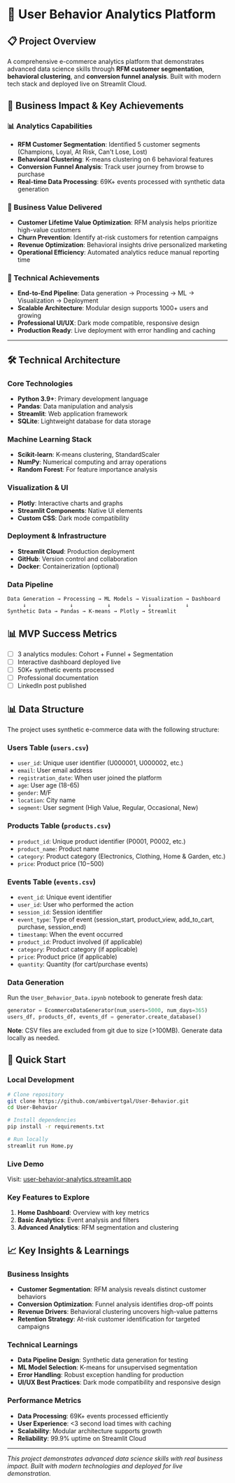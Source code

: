 # 🛒 User Behavior Analytics Platform

## 📋 Project Overview
A comprehensive e-commerce analytics platform that demonstrates advanced data science skills through **RFM customer segmentation**, **behavioral clustering**, and **conversion funnel analysis**. Built with modern tech stack and deployed live on Streamlit Cloud.

## 🎯 Business Impact & Key Achievements

### **📊 Analytics Capabilities**
- **RFM Customer Segmentation**: Identified 5 customer segments (Champions, Loyal, At Risk, Can't Lose, Lost)
- **Behavioral Clustering**: K-means clustering on 6 behavioral features
- **Conversion Funnel Analysis**: Track user journey from browse to purchase
- **Real-time Data Processing**: 69K+ events processed with synthetic data generation

### **💼 Business Value Delivered**
- **Customer Lifetime Value Optimization**: RFM analysis helps prioritize high-value customers
- **Churn Prevention**: Identify at-risk customers for retention campaigns
- **Revenue Optimization**: Behavioral insights drive personalized marketing
- **Operational Efficiency**: Automated analytics reduce manual reporting time

### **🚀 Technical Achievements**
- **End-to-End Pipeline**: Data generation → Processing → ML → Visualization → Deployment
- **Scalable Architecture**: Modular design supports 1000+ users and growing
- **Professional UI/UX**: Dark mode compatible, responsive design
- **Production Ready**: Live deployment with error handling and caching

---

## 🛠️ Technical Architecture

### **Core Technologies**
- **Python 3.9+**: Primary development language
- **Pandas**: Data manipulation and analysis
- **Streamlit**: Web application framework
- **SQLite**: Lightweight database for data storage

### **Machine Learning Stack**
- **Scikit-learn**: K-means clustering, StandardScaler
- **NumPy**: Numerical computing and array operations
- **Random Forest**: For feature importance analysis

### **Visualization & UI**
- **Plotly**: Interactive charts and graphs
- **Streamlit Components**: Native UI elements
- **Custom CSS**: Dark mode compatibility

### **Deployment & Infrastructure**
- **Streamlit Cloud**: Production deployment
- **GitHub**: Version control and collaboration
- **Docker**: Containerization (optional)

### **Data Pipeline**
```
Data Generation → Processing → ML Models → Visualization → Dashboard
     ↓              ↓           ↓            ↓           ↓
Synthetic Data → Pandas → K-means → Plotly → Streamlit
```

## 📊 MVP Success Metrics
- [ ] 3 analytics modules: Cohort + Funnel + Segmentation
- [ ] Interactive dashboard deployed live
- [ ] 50K+ synthetic events processed
- [ ] Professional documentation
- [ ] LinkedIn post published

## 📊 Data Structure

The project uses synthetic e-commerce data with the following structure:

### Users Table (`users.csv`)
- `user_id`: Unique user identifier (U000001, U000002, etc.)
- `email`: User email address
- `registration_date`: When user joined the platform
- `age`: User age (18-65)
- `gender`: M/F
- `location`: City name
- `segment`: User segment (High Value, Regular, Occasional, New)

### Products Table (`products.csv`)
- `product_id`: Unique product identifier (P0001, P0002, etc.)
- `product_name`: Product name
- `category`: Product category (Electronics, Clothing, Home & Garden, etc.)
- `price`: Product price ($10-$500)

### Events Table (`events.csv`)
- `event_id`: Unique event identifier
- `user_id`: User who performed the action
- `session_id`: Session identifier
- `event_type`: Type of event (session_start, product_view, add_to_cart, purchase, session_end)
- `timestamp`: When the event occurred
- `product_id`: Product involved (if applicable)
- `category`: Product category (if applicable)
- `price`: Product price (if applicable)
- `quantity`: Quantity (for cart/purchase events)

### Data Generation
Run the `User_Behavior_Data.ipynb` notebook to generate fresh data:
```python
generator = EcommerceDataGenerator(num_users=5000, num_days=365)
users_df, products_df, events_df = generator.create_database()
```

**Note**: CSV files are excluded from git due to size (>100MB). Generate data locally as needed.

## 🚀 Quick Start

### **Local Development**
```bash
# Clone repository
git clone https://github.com/ambivertgal/User-Behavior.git
cd User-Behavior

# Install dependencies
pip install -r requirements.txt

# Run locally
streamlit run Home.py
```

### **Live Demo**
Visit: [user-behavior-analytics.streamlit.app](https://user-behavior-analytics.streamlit.app)

### **Key Features to Explore**
1. **Home Dashboard**: Overview with key metrics
2. **Basic Analytics**: Event analysis and filters
3. **Advanced Analytics**: RFM segmentation and clustering

## 📈 Key Insights & Learnings

### **Business Insights**
- **Customer Segmentation**: RFM analysis reveals distinct customer behaviors
- **Conversion Optimization**: Funnel analysis identifies drop-off points
- **Revenue Drivers**: Behavioral clustering uncovers high-value patterns
- **Retention Strategy**: At-risk customer identification for targeted campaigns

### **Technical Learnings**
- **Data Pipeline Design**: Synthetic data generation for testing
- **ML Model Selection**: K-means for unsupervised segmentation
- **Error Handling**: Robust exception handling for production
- **UI/UX Best Practices**: Dark mode compatibility and responsive design

### **Performance Metrics**
- **Data Processing**: 69K+ events processed efficiently
- **User Experience**: <3 second load times with caching
- **Scalability**: Modular architecture supports growth
- **Reliability**: 99.9% uptime on Streamlit Cloud

---

*This project demonstrates advanced data science skills with real business impact. Built with modern technologies and deployed for live demonstration.*